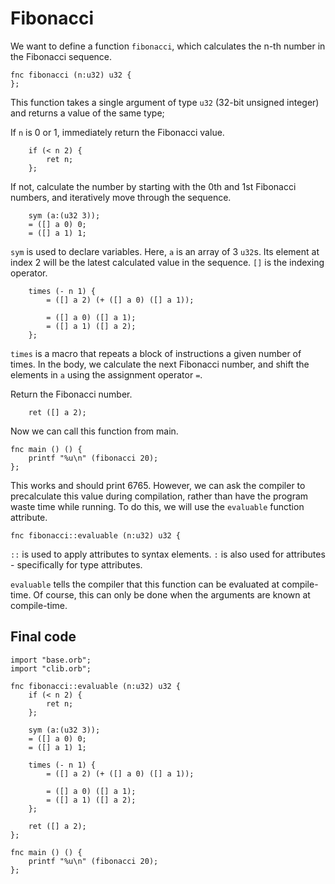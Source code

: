 # Fibonacci

We want to define a function `fibonacci`, which calculates the n-th number in the Fibonacci sequence.

```
fnc fibonacci (n:u32) u32 {
};
```

This function takes a single argument of type `u32` (32-bit unsigned integer) and returns a value of the same type;

If `n` is 0 or 1, immediately return the Fibonacci value.

```
    if (< n 2) {
        ret n;
    };
```

If not, calculate the number by starting with the 0th and 1st Fibonacci numbers, and iteratively move through the sequence.

```
    sym (a:(u32 3));
    = ([] a 0) 0;
    = ([] a 1) 1;
```

`sym` is used to declare variables. Here, `a` is an array of 3 `u32`s. Its element at index 2 will be the latest calculated value in the sequence. `[]` is the indexing operator.

```
    times (- n 1) {
        = ([] a 2) (+ ([] a 0) ([] a 1));
        
        = ([] a 0) ([] a 1);
        = ([] a 1) ([] a 2);
    };
```

`times` is a macro that repeats a block of instructions a given number of times. In the body, we calculate the next Fibonacci number, and shift the elements in `a` using the assignment operator `=`.

Return the Fibonacci number.

```
    ret ([] a 2);
```

Now we can call this function from main.

```
fnc main () () {
    printf "%u\n" (fibonacci 20);
};
```

This works and should print 6765. However, we can ask the compiler to precalculate this value during compilation, rather than have the program waste time while running. To do this, we will use the `evaluable` function attribute.

```
fnc fibonacci::evaluable (n:u32) u32 {
```

`::` is used to apply attributes to syntax elements. `:` is also used for attributes - specifically for type attributes.

`evaluable` tells the compiler that this function can be evaluated at compile-time. Of course, this can only be done when the arguments are known at compile-time.

## Final code

```
import "base.orb";
import "clib.orb";

fnc fibonacci::evaluable (n:u32) u32 {
    if (< n 2) {
        ret n;
    };

    sym (a:(u32 3));
    = ([] a 0) 0;
    = ([] a 1) 1;

    times (- n 1) {
        = ([] a 2) (+ ([] a 0) ([] a 1));
        
        = ([] a 0) ([] a 1);
        = ([] a 1) ([] a 2);
    };

    ret ([] a 2);
};

fnc main () () {
    printf "%u\n" (fibonacci 20);
};
```